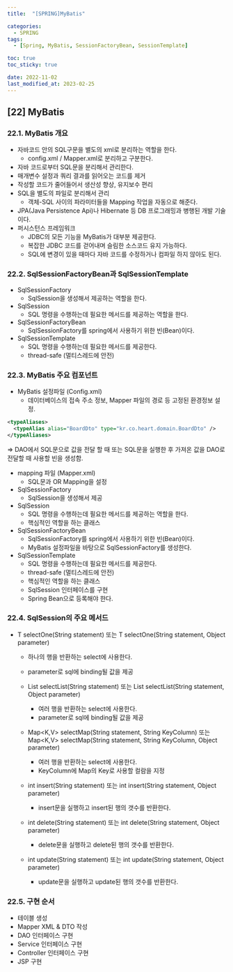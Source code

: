 ```yaml
---
title:  "[SPRING]MyBatis"

categories:
  - SPRING
tags:
  - [Spring, MyBatis, SessionFactoryBean, SessionTemplate]

toc: true
toc_sticky: true

date: 2022-11-02
last_modified_at: 2023-02-25
---
```

[22] MyBatis
---
### 22.1. MyBatis 개요

- 자바코드 안의 SQL구문을 별도의 xml로 분리하는 역할을 한다.
  - config.xml / Mapper.xml로 분리하고 구분한다.
- 자바 코드로부터 SQL문을 분리해서 관리한다.
- 매개변수 설정과 쿼리 결과를 읽어오는 코드를 제거
- 작성할 코드가 줄어들어서 생산성 향상, 유지보수 편리
- SQL을 별도의 파일로 분리해서 관리
  - 객체-SQL 사이의 파라미터들을 Mapping 작업을 자동으로 해준다.
- JPA(Java Persistence Api)나 Hibernate 등 DB 프로그래밍과 병행된 개발 기술이다.
- 퍼시스턴스 프레임워크
  - JDBC의 모든 기능을 MyBatis가 대부분 제공한다.
  - 복잡한 JDBC 코드를 걷어내며 슬림한 소스코드 유지 가능하다.
  - SQL에 변경이 있을 때마다 자바 코드를 수정하거나 컴파일 하지 않아도 된다.

### 22.2. SqlSessionFactoryBean과 SqlSessionTemplate

- SqlSessionFactory
  - SqlSession을 생성해서 제공하는 역할을 한다.
- SqlSession
  - SQL 명령을 수행하는데 필요한 메서드를 제공하는 역할을 한다.
- SqlSessionFactoryBean
  - SqlSessionFactory를 spring에서 사용하기 위한 빈(Bean)이다.
- SqlSessionTemplate
  - SQL 명령을 수행하는데 필요한 메서드를 제공한다.
  - thread-safe (멀티스레드에 안전)

### 22.3. MyBatis 주요 컴포넌트

- MyBatis 설정파일 (Config.xml)
  - 데이터베이스의 접속 주소 정보, Mapper 파일의 경로 등 고정된 환경정보 설정.

```xml
<typeAliases>
  <typeAlias alias="BoardDto" type="kr.co.heart.domain.BoardDto" />
</typeAliases>
```

=> DAO에서 SQL문으로 값을 전달 할 때 또는 SQL문을 실행한 후 가져온 값을 DAO로 전달할 때 사용할 빈을 생성함.

- mapping 파일 (Mapper.xml)
  - SQL문과 OR Mapping을 설정
- SqlSessionFactory
  - SqlSession을 생성해서 제공
- SqlSession
  - SQL 명령을 수행하는데 필요한 메서드를 제공하는 역할을 한다.
  - 핵심적인 역할을 하는 클래스
- SqlSessionFactoryBean
  - SqlSessionFactory를 spring에서 사용하기 위한 빈(Bean)이다.
  - MyBatis 설정파일을 바탕으로 SqlSessionFactory를 생성한다.
- SqlSessionTemplate
  - SQL 명령을 수행하는데 필요한 메서드를 제공한다.
  - thread-safe (멀티스레드에 안전)
  - 핵심적인 역할을 하는 클래스
  - SqlSession 인터페이스를 구현
  - Spring Bean으로 등록해야 한다.
  
### 22.4. SqlSession의 주요 메서드

- T selectOne(String statement) 또는 T selectOne(String statement, Object parameter)
  - 하나의 행을 반환하는 select에 사용한다.
  - parameter로 sql에 binding될 값을 제공
  
  - List<E> selectList(String statement) 또는 List<E> selectList(String statement, Object parameter)
    - 여러 행을 반환하는 select에 사용한다.
    - parameter로 sql에 binding될 값을 제공
  
  - Map<K,V> selectMap(String statement, String KeyColumn) 또는 Map<K,V> selectMap(String statement, String KeyColumn, Object parameter)
    - 여러 행을 반환하는 select에 사용한다.
    - KeyColumn에 Map의 Key로 사용할 컬람을 지정
  
  - int insert(String statement) 또는 int insert(String statement, Object parameter)
    - insert문을 실행하고 insert된 행의 갯수를 반환한다.

  - int delete(String statement) 또는 int delete(String statement, Object parameter)
    - delete문을 실행하고 delete된 행의 갯수를 반환한다.

  - int update(String statement) 또는 int update(String statement, Object parameter)
    - update문을 실행하고 update된 행의 갯수를 반환한다.

### 22.5. 구현 순서

- 테이블 생성
- Mapper XML & DTO 작성
- DAO 인터페이스 구현
- Service 인터페이스 구현
- Controller 인터페이스 구현
- JSP 구현